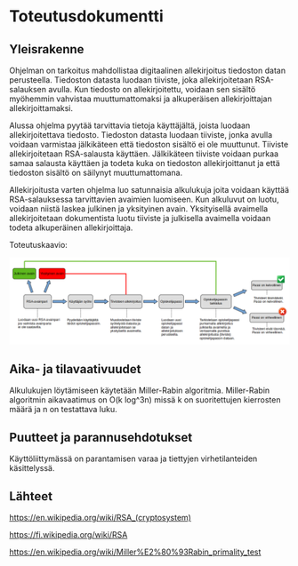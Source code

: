 # Toteutusdokumentti

## Yleisrakenne

Ohjelman on tarkoitus mahdollistaa digitaalinen allekirjoitus tiedoston datan perusteella. Tiedoston datasta luodaan tiiviste, joka allekirjoitetaan RSA-salauksen avulla. Kun tiedosto on allekirjoitettu, voidaan sen sisältö myöhemmin vahvistaa muuttumattomaksi ja alkuperäisen allekirjoittajan allekirjoittamaksi.

Alussa ohjelma pyytää tarvittavia tietoja käyttäjältä, joista luodaan allekirjoitettava tiedosto. Tiedoston datasta luodaan tiiviste, jonka avulla voidaan varmistaa jälkikäteen että tiedoston sisältö ei ole muuttunut. Tiiviste allekirjoitetaan RSA-salausta käyttäen. Jälkikäteen tiiviste voidaan purkaa samaa salausta käyttäen ja todeta kuka on tiedoston allekirjoittanut ja että tiedoston sisältö on säilynyt muuttumattomana.

Allekirjoitusta varten ohjelma luo satunnaisia alkulukuja joita voidaan käyttää RSA-salauksessa tarvittavien avaimien luomiseen. Kun alkuluvut on luotu, voidaan niistä laskea julkinen ja yksityinen avain. Yksityisellä avaimella allekirjoitetaan dokumentista luotu tiiviste ja julkisella avaimella voidaan todeta alkuperäinen allekirjoittaja. 

Toteutuskaavio:

![diagram](./images/diagram.png)

## Aika- ja tilavaativuudet

Alkulukujen löytämiseen käytetään Miller-Rabin algoritmia. Miller-Rabin algoritmin aikavaatimus on O(k log^3n) missä k on suoritettujen kierrosten määrä ja n on testattava luku. 

## Puutteet ja parannusehdotukset

Käyttöliittymässä on parantamisen varaa ja tiettyjen virhetilanteiden käsittelyssä.

## Lähteet

https://en.wikipedia.org/wiki/RSA_(cryptosystem)

https://fi.wikipedia.org/wiki/RSA

https://en.wikipedia.org/wiki/Miller%E2%80%93Rabin_primality_test